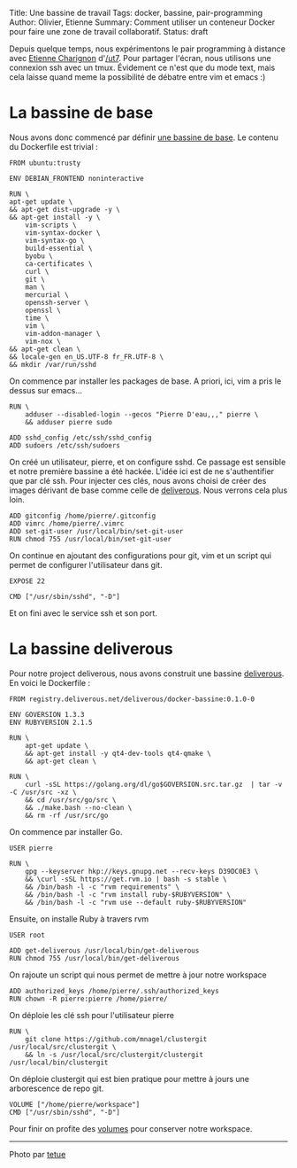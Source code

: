 Title: Une bassine de travail
Tags: docker, bassine, pair-programming
Author: Olivier, Etienne
Summary: Comment utiliser un conteneur Docker pour faire une zone de travail collaboratif.
Status: draft

Depuis quelque temps, nous expérimentons le pair programming à distance avec [Etienne Charignon](https://fr.linkedin.com/in/etiennecharignon) d'[/ut7](http://ut7.fr/). Pour partager l'écran, nous utilisons une connexion ssh avec un tmux. Évidement ce n'est que du mode text, mais cela laisse quand meme la possibilité de débatre entre vim et emacs :)

# La bassine de base

Nous avons donc commencé par définir [une bassine de base](https://github.com/Deliverous/docker-bassine/tree/master/base). Le contenu du Dockerfile est trivial :


    FROM ubuntu:trusty

    ENV DEBIAN_FRONTEND noninteractive

    RUN \
    apt-get update \
    && apt-get dist-upgrade -y \
    && apt-get install -y \
        vim-scripts \
        vim-syntax-docker \
        vim-syntax-go \
        build-essential \
        byobu \
        ca-certificates \
        curl \
        git \
        man \
        mercurial \
        openssh-server \
        openssl \
        time \
        vim \
        vim-addon-manager \
        vim-nox \
    && apt-get clean \
    && locale-gen en_US.UTF-8 fr_FR.UTF-8 \
    && mkdir /var/run/sshd


On commence par installer les packages de base. A priori, ici, vim a pris le dessus sur emacs...


    RUN \
        adduser --disabled-login --gecos "Pierre D'eau,,," pierre \
        && adduser pierre sudo

    ADD sshd_config /etc/ssh/sshd_config
    ADD sudoers /etc/ssh/sudoers


On créé un utilisateur, pierre, et on configure sshd. Ce passage est sensible et notre première bassine a été hackée. L'idée ici est de ne s'authentifier que par clé ssh. Pour injecter ces clés, nous avons choisi de créer des images dérivant de base comme celle de [deliverous](https://github.com/Deliverous/docker-bassine/tree/master/deliverous). Nous verrons cela plus loin.


    ADD gitconfig /home/pierre/.gitconfig
    ADD vimrc /home/pierre/.vimrc
    ADD set-git-user /usr/local/bin/set-git-user
    RUN chmod 755 /usr/local/bin/set-git-user


On continue en ajoutant des configurations pour git, vim et un script qui permet de configurer l'utilisateur dans git.


    EXPOSE 22

    CMD ["/usr/sbin/sshd", "-D"]


Et on fini avec le service ssh et son port.


# La bassine deliverous

Pour notre project deliverous, nous avons construit une bassine [deliverous](https://github.com/Deliverous/docker-bassine/tree/master/deliverous). En voici le Dockerfile :


    FROM registry.deliverous.net/deliverous/docker-bassine:0.1.0-0

    ENV GOVERSION 1.3.3
    ENV RUBYVERSION 2.1.5

    RUN \
        apt-get update \
        && apt-get install -y qt4-dev-tools qt4-qmake \
        && apt-get clean \

    RUN \
        curl -sSL https://golang.org/dl/go$GOVERSION.src.tar.gz  | tar -v -C /usr/src -xz \
        && cd /usr/src/go/src \
        && ./make.bash --no-clean \
        && rm -rf /usr/src/go


On commence par installer Go.


    USER pierre

    RUN \
        gpg --keyserver hkp://keys.gnupg.net --recv-keys D39DC0E3 \
        && \curl -sSL https://get.rvm.io | bash -s stable \
        && /bin/bash -l -c "rvm requirements" \
        && /bin/bash -l -c "rvm install ruby-$RUBYVERSION" \
        && /bin/bash -l -c "rvm use --default ruby-$RUBYVERSION"


Ensuite, on installe Ruby à travers rvm


    USER root

    ADD get-deliverous /usr/local/bin/get-deliverous
    RUN chmod 755 /usr/local/bin/get-deliverous


On rajoute un script qui nous permet de mettre à jour notre workspace


    ADD authorized_keys /home/pierre/.ssh/authorized_keys
    RUN chown -R pierre:pierre /home/pierre/


On déploie les clé ssh pour l'utilisateur pierre


    RUN \
        git clone https://github.com/mnagel/clustergit /usr/local/src/clustergit \
        && ln -s /usr/local/src/clustergit/clustergit /usr/local/bin/clustergit


On déploie clustergit qui est bien pratique pour mettre à jours une arborescence de repo git.


    VOLUME ["/home/pierre/workspace"]
    CMD ["/usr/sbin/sshd", "-D"]


Pour finir on profite des [volumes](2015-01-26.volumes.html) pour conserver notre workspace.

---
Photo par [tetue](https://www.flickr.com/photos/romytetue/109188206)
